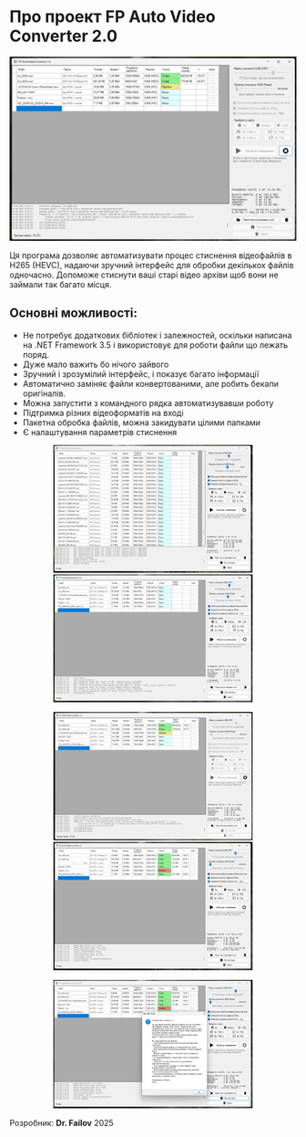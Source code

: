 # Про проект FP Auto Video Converter 2.0

<img src="Screenshots/3.png" width="600"/>

Ця програма дозволяє автоматизувати процес стиснення відеофайлів в H265 (HEVC),
надаючи зручний інтерфейс для обробки декількох файлів одночасно.
Допоможе стиснути ваші старі відео архіви щоб вони не займали так багато місця.

## Основні можливості:
- Не потребує додаткових бібліотек і залежностей, оскільки написана на .NET Framework 3.5 і використовує для роботи файли що лежать поряд.
- Дуже мало важить бо нічого зайвого
- Зручний і зрозумілий інтерфейс, і показує багато інформації
- Автоматично заміняє файли конвертованими, але робить бекапи оригіналів.
- Можна запустити з командного рядка автоматизувавши роботу
- Підтримка різних відеоформатів на вході
- Пакетна обробка файлів, можна закидувати цілими папками
- Є налаштування параметрів стиснення


<p align="center">
<img src="Screenshots/1.png" width="350"/>
<img src="Screenshots/2.png" width="350"/>
</p>

<p align="center">
<img src="Screenshots/3.png" width="350"/>
<img src="Screenshots/4.png" width="350"/>
</p>

<p align="center">
<img src="Screenshots/5.png" width="350"/>
</p>



Розробник: **Dr. Failov**
2025
